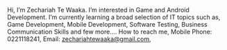 Hi, I’m Zechariah Te Waaka.
I’m interested in Game and Android Development.
I’m currently learning a broad selection of IT topics such as, Game Development, Mobile Development, Software Testing, Business Communication Skills and few more....
How to reach me, Mobile Phone: 0221118241, Email: zechariahtewaaka@gmail.com, 

<!---
Zectew33/Zectew33 is a ✨ special ✨ repository because its `README.md` (this file) appears on your GitHub profile.
You can click the Preview link to take a look at your changes.
--->
